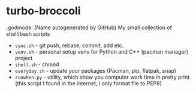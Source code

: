 # turbo-broccoli
:godmode: (Name autogenerated by GitHub) My small collection of shell/bash scripts

- `sync.sh` - git push, rebase, commit, add etc.
- `venv.sh` - personal setup venv for Python and C++ (pacman manager) project
- `shell.sh` - chmod
- `everyday.sh` - update your packages (Pacman, pip, flatpak, snap)
- `runwhen.py` - utility, which show you computer work time in pretty print (this script I found in the internet, I only format file to PEP8)
